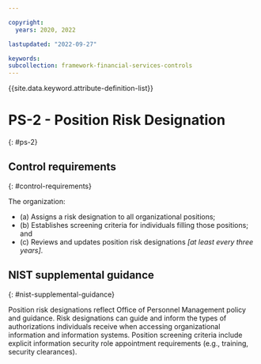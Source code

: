```yaml
---

copyright:
  years: 2020, 2022

lastupdated: "2022-09-27"

keywords: 
subcollection: framework-financial-services-controls
---
```


{{site.data.keyword.attribute-definition-list}}

         
# PS-2 - Position Risk Designation
{: #ps-2}

## Control requirements
{: #control-requirements}

The organization:

- (a) Assigns a risk designation to all organizational positions;
- (b) Establishes screening criteria for individuals filling those positions; and
- (c) Reviews and updates position risk designations _[at least every three years]_.

## NIST supplemental guidance
{: #nist-supplemental-guidance}

Position risk designations reflect Office of Personnel Management policy and guidance. Risk designations can guide and inform the types of authorizations individuals receive when accessing organizational information and information systems. Position screening criteria include explicit information security role appointment requirements (e.g., training, security clearances).



